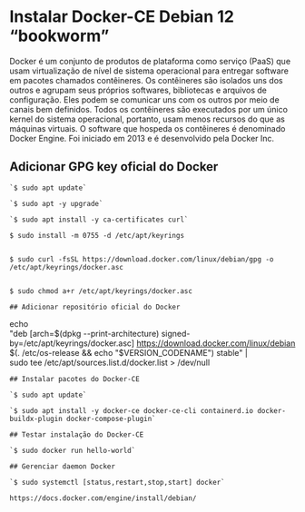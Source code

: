 # Instalar Docker-CE Debian 12 “bookworm”

Docker é um conjunto de produtos de plataforma como serviço (PaaS) que usam virtualização de nível de sistema operacional para entregar software em pacotes chamados contêineres. Os contêineres são isolados uns dos outros e agrupam seus próprios softwares, bibliotecas e arquivos de configuração. Eles podem se comunicar uns com os outros por meio de canais bem definidos. Todos os contêineres são executados por um único kernel do sistema operacional, portanto, usam menos recursos do que as máquinas virtuais. O software que hospeda os contêineres é denominado Docker Engine. Foi iniciado em 2013 e é desenvolvido pela Docker Inc.

## Adicionar GPG key oficial do Docker
```
`$ sudo apt update`
```
``` 
`$ sudo apt -y upgrade`
```
```
`$ sudo apt install -y ca-certificates curl`
```
`$ sudo install -m 0755 -d /etc/apt/keyrings`
```
```
`$ sudo curl -fsSL https://download.docker.com/linux/debian/gpg -o /etc/apt/keyrings/docker.asc`
```
```
`$ sudo chmod a+r /etc/apt/keyrings/docker.asc`
``` 
## Adicionar repositório oficial do Docker
```
echo \
  "deb [arch=$(dpkg --print-architecture) signed-by=/etc/apt/keyrings/docker.asc] https://download.docker.com/linux/debian \
  $(. /etc/os-release && echo "$VERSION_CODENAME") stable" | \
  sudo tee /etc/apt/sources.list.d/docker.list > /dev/null
```
## Instalar pacotes do Docker-CE

`$ sudo apt update`

`$ sudo apt install -y docker-ce docker-ce-cli containerd.io docker-buildx-plugin docker-compose-plugin`

## Testar instalação do Docker-CE

`$ sudo docker run hello-world`

## Gerenciar daemon Docker

`$ sudo systemctl [status,restart,stop,start] docker`

https://docs.docker.com/engine/install/debian/
